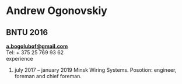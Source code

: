# Andrew Ogonovskiy
## BNTU 2016 
**a.bogolubof@gmail.com**  
Tel: + 375 25 769 93 62  
experience  
1. july 2017 – january 2019  Minsk Wiring Systems. 
   Posotion: engineer, foreman and chief foreman.